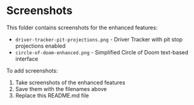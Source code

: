 # Screenshots

This folder contains screenshots for the enhanced features:

- `driver-tracker-pit-projections.png` - Driver Tracker with pit stop projections enabled
- `circle-of-doom-enhanced.png` - Simplified Circle of Doom text-based interface

To add screenshots:
1. Take screenshots of the enhanced features
2. Save them with the filenames above
3. Replace this README.md file
